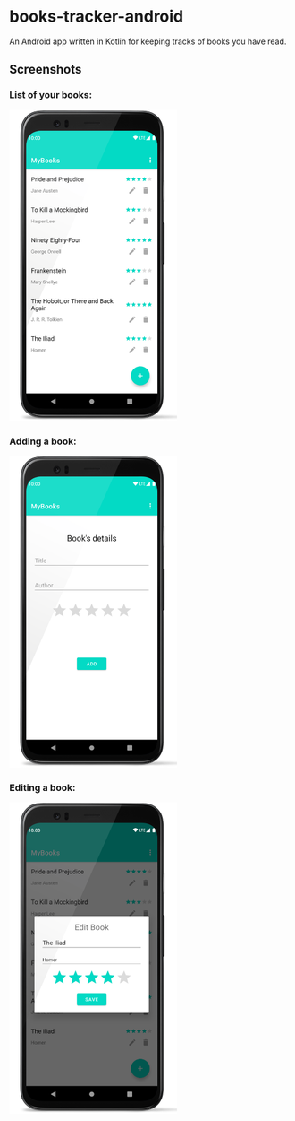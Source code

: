 
# books-tracker-android  
An Android app written in Kotlin for keeping tracks of books you have read.

## Screenshots

### List of your books:
<img src="doc/images/screenshot-list.png" alt="drawing" width="300"/>

### Adding a book:
<img src="doc/images/screenshot-adder.png" alt="drawing" width="300"/>

### Editing a book:
<img src="doc/images/screenshot-editor.png" alt="drawing" width="300"/>